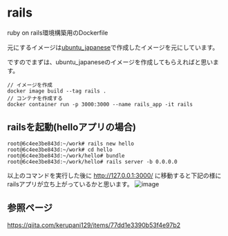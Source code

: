 # rails

ruby on rails環境構築用のDockerfile

元にするイメージは[ubuntu_japanese](https://github.com/geshi-prog/dockerfiles/tree/main/ubuntu_japanese)で作成したイメージを元にしています。

ですのでまずは、ubuntu_japaneseのイメージを作成してもらえればと思います。

```shell
// イメージを作成
docker image build --tag rails .
// コンテナを作成する
docker container run -p 3000:3000 --name rails_app -it rails 
```

## railsを起動(helloアプリの場合)

```shell
root@6c4ee3be843d:~/work# rails new hello
root@6c4ee3be843d:~/work# cd hello
root@6c4ee3be843d:~/work/hello# bundle
root@6c4ee3be843d:~/work/hello# rails server -b 0.0.0.0
```

以上のコマンドを実行した後に http://127.0.0.1:3000/ に移動すると下記の様にrailsアプリが立ち上がっているかと思います。
![image](https://user-images.githubusercontent.com/66429160/212195676-7de2f507-5368-45f0-8f79-a6af2c5e1569.png)

## 参照ページ
https://qiita.com/kerupani129/items/77dd1e3390b53f4e97b2
